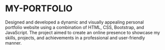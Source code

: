 # MY-PORTFOLIO
Designed and developed a dynamic and visually appealing personal portfolio website using a combination of HTML, CSS, Bootstrap, and JavaScript. The project aimed to create an online presence to showcase my skills, projects, and achievements in a professional and user-friendly manner.
